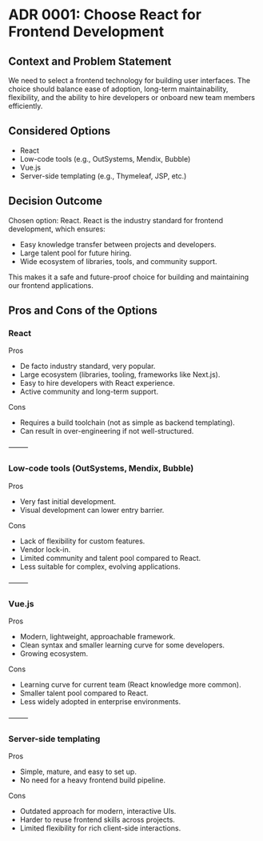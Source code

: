# ADR 0001: Choose React for Frontend Development

## Context and Problem Statement

We need to select a frontend technology for building user interfaces. The choice should balance ease of adoption, long-term maintainability, flexibility, and the ability to hire developers or onboard new team members efficiently.

## Considered Options
* React
* Low-code tools (e.g., OutSystems, Mendix, Bubble)
* Vue.js
* Server-side templating (e.g., Thymeleaf, JSP, etc.)

## Decision Outcome

Chosen option: React.
React is the industry standard for frontend development, which ensures:
* Easy knowledge transfer between projects and developers.
* Large talent pool for future hiring.
* Wide ecosystem of libraries, tools, and community support.

This makes it a safe and future-proof choice for building and maintaining our frontend applications.

## Pros and Cons of the Options

### React

Pros
* De facto industry standard, very popular.
* Large ecosystem (libraries, tooling, frameworks like Next.js).
* Easy to hire developers with React experience.
* Active community and long-term support.

Cons
* Requires a build toolchain (not as simple as backend templating).
* Can result in over-engineering if not well-structured.

⸻

### Low-code tools (OutSystems, Mendix, Bubble)

Pros
* Very fast initial development.
* Visual development can lower entry barrier.

Cons
* Lack of flexibility for custom features.
* Vendor lock-in.
* Limited community and talent pool compared to React.
* Less suitable for complex, evolving applications.

⸻

### Vue.js

Pros
* Modern, lightweight, approachable framework.
* Clean syntax and smaller learning curve for some developers.
* Growing ecosystem.

Cons
* Learning curve for current team (React knowledge more common).
* Smaller talent pool compared to React.
* Less widely adopted in enterprise environments.

⸻

### Server-side templating

Pros
* Simple, mature, and easy to set up.
* No need for a heavy frontend build pipeline.

Cons
* Outdated approach for modern, interactive UIs.
* Harder to reuse frontend skills across projects.
* Limited flexibility for rich client-side interactions.